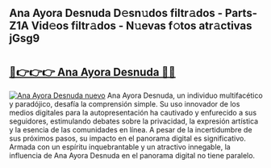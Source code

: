 ## Ana Ayora Desnuda D𝚎sn𝚞dos filtr𝚊dos - Parts-Z1A Vid𝚎os filtr𝚊dos - N𝚞evas f𝚘tos atr𝚊ctivas jGsg9

# <h2><a href="http://mb8mir.tromn.icu/?c=Ana+Ayora+Desnuda">🔗👉👉👉 Ana Ayora Desnuda 🔗🔗</a></h2>

[![Ana Ayora Desnuda nuevo](https://i.imgur.com/pEAQMta.gif)](http://mb8mir.tromn.icu/?c=Ana+Ayora+Desnuda)
Ana Ayora Desnuda, un individuo multifacético y paradójico, desafía la comprensión simple. Su uso innovador de los medios digitales para la autopresentación ha cautivado y enfurecido a sus seguidores, estimulando debates sobre la privacidad, la expresión artística y la esencia de las comunidades en línea. A pesar de la incertidumbre de sus próximos pasos, su impacto en el panorama digital es significativo. Armada con un espíritu inquebrantable y un atractivo innegable, la influencia de Ana Ayora Desnuda en el panorama digital no tiene paralelo.
